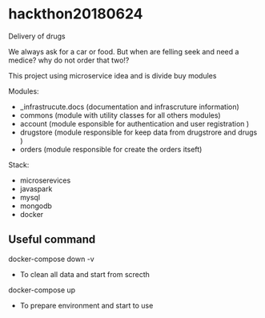 # hackthon20180624
Delivery of drugs 

We always ask for a car or food. But when are felling seek and need a medice? why do not order that two!?

This project using microservice idea and is divide buy modules

Modules:
  * _infrastrucute.docs (documentation and infrascruture information)
  * commons   (module with utility classes for all others modules)
  * account   (module esponsible for authentication and user registration )
  * drugstore (module responsible for keep data from drugstrore and drugs )
  * orders    (module responsible for create the orders itseft)
  
Stack:
  * microserevices
  * javaspark
  * mysql
  * mongodb
  * docker

## Useful command

docker-compose down -v 
- To clean all data and start from screcth

docker-compose up
- To prepare environment and start to use